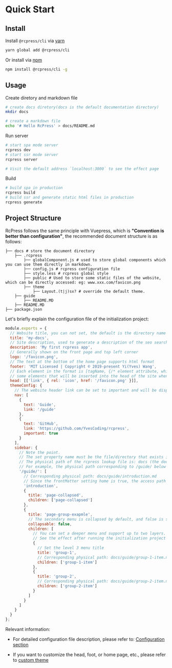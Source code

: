 # Quick Start

## Install

Install `@rcpress/cli` via [yarn](https://yarnpkg.com)

```bash
yarn global add @rcpress/cli
```

Or install via [npm](https://docs.npmjs.com/cli/install.html)

```bash
npm install @rcpress/cli -g
```

## Usage

Create diretory and markdown file

```bash
# create docs diretory(docs is the default documentation directory)
mkdir docs

# create a markdown file
echo '# Hello RcPress' > docs/README.md

```

Run server

```bash
# start spa mode server
rcpress dev
# start ssr mode server
rcpress server

# Visit the default address `localhost:3000` to see the effect page
```

Build

```bash
# build spa in production
rcpress build
# build ssr and generate static html files in production
rcpress generate
```

## Project Structure

RcPress follows the same principle with Vuepress, which is **"Convention is better than configuration"**, the recommended document structure is as follows:

```bash{numberLines:true}
├── docs # store the document directory
    ├── .rcpress
        ├── globalComponent.js # used to store global components which you can use them directly in markdown.
        ├── config.js # rcpress configuration file
        ├── style.less # rcpress global style
        ├── public # Used to store some static files of the website, which can be directly accessed: eg: www.xxx.com/favicon.png
        ├── theme
            ├── Layout.(t|j)sx? # override the default theme.
    ├── guide
        ├── README.MD
    ├── README.MD
├── package.json
```

Let's briefly explain the configuration file of the initialization project:

```js
module.exports = {
  // Website title, you can not set, the default is the directory name of the document
  title: 'my-docs',
  // Site description, used to generate a description of the seo search and home page.
  description: 'My first rcpress app',
  // Generally shown on the front page and top left corner
  logo: '/favicon.png',
  // The text at the bottom of the home page supports html format
  footer: 'MIT Licensed | Copyright © 2019-present Yi(Yves) Wang',
  // Each element in the format is [tagName, {/* element attribute, which will be attached to the generated element as it is. */}, /* child node */]
  // some elements that will be inserted into the head of the site when the site is generated,
  head: [['link', { rel: 'icon', href: '/favicon.png' }]],
  themeConfig: {
    // The website header link can be set to important and will be displayed in red.
    nav: [
      {
        text: 'Guide',
        link: '/guide'
      },
      {
        text: 'GitHub',
        link: 'https://github.com/YvesCoding/rcpress',
        important: true
      }
    ],
    sidebar: {
      // Note the point.
      // The set property name must be the file/directory that exists in your document directory (default is docs)
      // The physical path of the rcpress lookup file is: docs (the document directory you set) + the key name in the sidebar
      // For example, the physical path corresponding to /guide/ below is docs/guide/
      '/guide/': [
        // Corresponding physical path: docs/guide/introduction.md
        // Since the frontMatter setting home is true, the access path does not have introduction, direct /guide/
        'introduction',
        {
          title: 'page-collapsed',
          children: ['page-collapsed']
        },
        {
          title: 'page-group-exapmle',
          // The secondary menu is collapsed by default, and false is set to default expansion.
          collapsable: false,
          children: [
            // You can set a deeper menu and support up to two layers.
            // See the effect after running the initialization project
            {
              // Set the level 3 menu title
              title: 'group-1',
              // Corresponding physical path: docs/guide/group-1-item.md
              children: ['group-1-item']
            },
            {
              title: 'group-2',
              // Corresponding physical path: docs/guide/group-2-item.md
              children: ['group-2-item']
            }
          ]
        }
      ]
    }
  }
};
```

Relevant information:

- For detailed configuration file description, please refer to: [Configuration section](../config)

- If you want to customize the head, foot, or home page, etc., please refer to [custom theme](theme)
